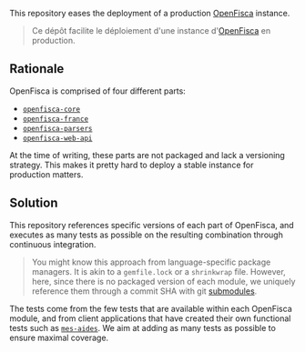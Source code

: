 This repository eases the deployment of a production [OpenFisca](http://openfisca.fr) instance.

> Ce dépôt facilite le déploiement d'une instance d'[OpenFisca](http://openfisca.fr) en production.


Rationale
---------

OpenFisca is comprised of four different parts:

- [`openfisca-core`](https://github.com/openfisca/openfisca-core)
- [`openfisca-france`](https://github.com/openfisca/openfisca-france)
- [`openfisca-parsers`](https://github.com/openfisca/openfisca-parsers)
- [`openfisca-web-api`](https://github.com/openfisca/openfisca-web-api)

At the time of writing, these parts are not packaged and lack a versioning strategy. This makes it pretty hard to deploy a stable instance for production matters.


Solution
--------

This repository references specific versions of each part of OpenFisca, and executes as many tests as possible on the resulting combination through continuous integration.

> You might know this approach from language-specific package managers. It is akin to a `gemfile.lock` or a `shrinkwrap` file.
> However, here, since there is no packaged version of each module, we uniquely reference them through a commit SHA with git [submodules](http://git-scm.com/docs/git-submodule).

The tests come from the few tests that are available within each OpenFisca module, and from client applications that have created their own functional tests such as [`mes-aides`](https://github.com/sgmap/mes-aides-api). We aim at adding as many tests as possible to ensure maximal coverage.
